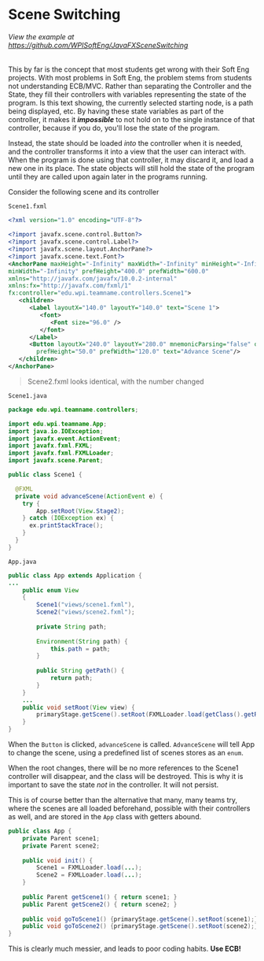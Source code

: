 # Scene Switching

###### View the example at https://github.com/WPISoftEng/JavaFXSceneSwitching

This by far is the concept that most students get wrong with their Soft Eng projects. With most problems in Soft Eng, the problem stems from students not understanding ECB/MVC. Rather than separating the Controller and the State, they fill their controllers with variables representing the state of the program. Is this text showing, the currently selected starting node, is a path being displayed, etc. By having these state variables as part of the controller, it makes it ***impossible*** to not hold on to the single instance of that controller, because if you do, you'll lose the state of the program. 

Instead, the state should be loaded *into* the controller when it is needed, and the controller transforms it into a view that the user can interact with. When the program is done using that controller, it may discard it, and load a new one in its place. The state objects will still hold the state of the program until they are called upon again later in the programs running.

Consider the following scene and its controller

`Scene1.fxml`

```xml
<?xml version="1.0" encoding="UTF-8"?>

<?import javafx.scene.control.Button?>
<?import javafx.scene.control.Label?>
<?import javafx.scene.layout.AnchorPane?>
<?import javafx.scene.text.Font?>
<AnchorPane maxHeight="-Infinity" maxWidth="-Infinity" minHeight="-Infinity" 
minWidth="-Infinity" prefHeight="400.0" prefWidth="600.0" 
xmlns="http://javafx.com/javafx/10.0.2-internal" 
xmlns:fx="http://javafx.com/fxml/1" 
fx:controller="edu.wpi.teamname.controllers.Scene1">
   <children>
      <Label layoutX="140.0" layoutY="140.0" text="Scene 1">
         <font>
            <Font size="96.0" />
         </font>
      </Label>
      <Button layoutX="240.0" layoutY="280.0" mnemonicParsing="false" onAction="#advanceScene"
        prefHeight="50.0" prefWidth="120.0" text="Advance Scene"/>
   </children>
</AnchorPane>

```

> Scene2.fxml looks identical, with the number changed

`Scene1.java`

```java
package edu.wpi.teamname.controllers;

import edu.wpi.teamname.App;
import java.io.IOException;
import javafx.event.ActionEvent;
import javafx.fxml.FXML;
import javafx.fxml.FXMLLoader;
import javafx.scene.Parent;

public class Scene1 {

  @FXML
  private void advanceScene(ActionEvent e) {
    try {
        App.setRoot(View.Stage2);
    } catch (IOException ex) {
      ex.printStackTrace();
    }
  }
}
```

`App.java`

```java
public class App extends Application {
...
    public enum View 
    {
        Scene1("views/scene1.fxml"),
        Scene2("views/scene2.fxml");
     
        private String path;
     
        Environment(String path) {
            this.path = path;
        }
     
        public String getPath() {
            return path;
        }
    }
    ...
    public void setRoot(View view) {
        primaryStage.getScene().setRoot(FXMLLoader.load(getClass().getResource(view.getPath()).toExternalForm()));
    }
}
```
When the `Button` is clicked, `advanceScene` is called. `AdvanceScene` will tell App to change the scene, using a predefined list of scenes stores as an `enum`.

When the root changes, there will be no more references to the Scene1 controller will disappear, and the class will be destroyed. This is why it is important to save the state *not* in the controller. It will not persist.

This is of course better than the alternative that many, many teams try, where the scenes are all loaded beforehand, possible with their controllers as well, and are stored in the `App` class with getters abound.


```java
public class App {
    private Parent scene1;
    private Parent scene2;
    
    public void init() {
        Scene1 = FXMLLoader.load(...);
        Scene2 = FXMLLoader.load(...);
    }
    
    public Parent getScene1() { return scene1; }
    public Parent getScene2() { return scene2; }
    
    public void goToScene1() {primaryStage.getScene().setRoot(scene1);}
    public void goToScene2() {primaryStage.getScene().setRoot(scene2);}
}
```

This is clearly much messier, and leads to poor coding habits. **Use ECB!**

